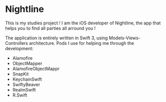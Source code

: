 # Nightline
This is my studies project !
I am the iOS developer of Nightline, the app that helps you to find all parties all arround you !

The application is entirely written in Swift 3, using Models-Views-Controllers architecture.
Pods I use for helping me through the development:
 - Alamofire
 - ObjectMapper
 - AlamofireObjectMappr
 - SnapKit
 - KeychainSwift
 - SwiftyBeaver
 - RealmSwift
 - R.Swift
